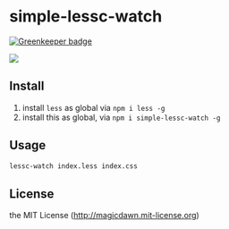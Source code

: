 # simple-lessc-watch

[![Greenkeeper badge](https://badges.greenkeeper.io/magicdawn/simple-lessc-watch.svg)](https://greenkeeper.io/)

[![](https://img.shields.io/npm/v/simple-lessc-watch.svg)](https://www.npmjs.com/package/simple-lessc-watch)

## Install

1. install `less` as global via `npm i less -g`
2. install this as global, via `npm i simple-lessc-watch -g`

## Usage
```sh
lessc-watch index.less index.css
```

## License
the MIT License (http://magicdawn.mit-license.org)